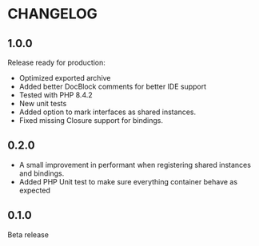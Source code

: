 CHANGELOG
=========

1.0.0
---
Release ready for production:
* Optimized exported archive
* Added better DocBlock comments for better IDE support
* Tested with PHP 8.4.2
* New unit tests
* Added option to mark interfaces as shared instances.
* Fixed missing Closure support for bindings.

0.2.0
---

- A small improvement in performant when registering shared instances and bindings.
- Added PHP Unit test to make sure everything container behave as expected

0.1.0
---
Beta release